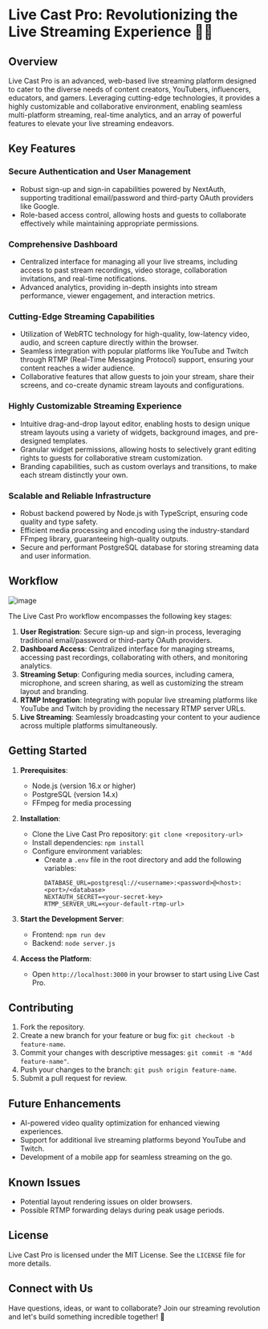 # Live Cast Pro: Revolutionizing the Live Streaming Experience 🎥🌐

## Overview
Live Cast Pro is an advanced, web-based live streaming platform designed to cater to the diverse needs of content creators, YouTubers, influencers, educators, and gamers. Leveraging cutting-edge technologies, it provides a highly customizable and collaborative environment, enabling seamless multi-platform streaming, real-time analytics, and an array of powerful features to elevate your live streaming endeavors.

## Key Features

### Secure Authentication and User Management
- Robust sign-up and sign-in capabilities powered by NextAuth, supporting traditional email/password and third-party OAuth providers like Google.
- Role-based access control, allowing hosts and guests to collaborate effectively while maintaining appropriate permissions.

### Comprehensive Dashboard
- Centralized interface for managing all your live streams, including access to past stream recordings, video storage, collaboration invitations, and real-time notifications.
- Advanced analytics, providing in-depth insights into stream performance, viewer engagement, and interaction metrics.

### Cutting-Edge Streaming Capabilities
- Utilization of WebRTC technology for high-quality, low-latency video, audio, and screen capture directly within the browser.
- Seamless integration with popular platforms like YouTube and Twitch through RTMP (Real-Time Messaging Protocol) support, ensuring your content reaches a wider audience.
- Collaborative features that allow guests to join your stream, share their screens, and co-create dynamic stream layouts and configurations.

### Highly Customizable Streaming Experience
- Intuitive drag-and-drop layout editor, enabling hosts to design unique stream layouts using a variety of widgets, background images, and pre-designed templates.
- Granular widget permissions, allowing hosts to selectively grant editing rights to guests for collaborative stream customization.
- Branding capabilities, such as custom overlays and transitions, to make each stream distinctly your own.

### Scalable and Reliable Infrastructure
- Robust backend powered by Node.js with TypeScript, ensuring code quality and type safety.
- Efficient media processing and encoding using the industry-standard FFmpeg library, guaranteeing high-quality outputs.
- Secure and performant PostgreSQL database for storing streaming data and user information.

## Workflow

![image](https://github.com/user-attachments/assets/e7bcf768-e5b5-44f3-899a-7a5cb3cf3527)

The Live Cast Pro workflow encompasses the following key stages:

1. **User Registration**: Secure sign-up and sign-in process, leveraging traditional email/password or third-party OAuth providers.
2. **Dashboard Access**: Centralized interface for managing streams, accessing past recordings, collaborating with others, and monitoring analytics.
3. **Streaming Setup**: Configuring media sources, including camera, microphone, and screen sharing, as well as customizing the stream layout and branding.
4. **RTMP Integration**: Integrating with popular live streaming platforms like YouTube and Twitch by providing the necessary RTMP server URLs.
5. **Live Streaming**: Seamlessly broadcasting your content to your audience across multiple platforms simultaneously.

## Getting Started

1. **Prerequisites**:
   - Node.js (version 16.x or higher)
   - PostgreSQL (version 14.x)
   - FFmpeg for media processing

2. **Installation**:
   - Clone the Live Cast Pro repository: `git clone <repository-url>`
   - Install dependencies: `npm install`
   - Configure environment variables:
     - Create a `.env` file in the root directory and add the following variables:
       ```
       DATABASE_URL=postgresql://<username>:<password>@<host>:<port>/<database>
       NEXTAUTH_SECRET=<your-secret-key>
       RTMP_SERVER_URL=<your-default-rtmp-url>
       ```

3. **Start the Development Server**:
   - Frontend: `npm run dev`
   - Backend: `node server.js`

4. **Access the Platform**:
   - Open `http://localhost:3000` in your browser to start using Live Cast Pro.

## Contributing

1. Fork the repository.
2. Create a new branch for your feature or bug fix: `git checkout -b feature-name`.
3. Commit your changes with descriptive messages: `git commit -m "Add feature-name"`.
4. Push your changes to the branch: `git push origin feature-name`.
5. Submit a pull request for review.

## Future Enhancements

- AI-powered video quality optimization for enhanced viewing experiences.
- Support for additional live streaming platforms beyond YouTube and Twitch.
- Development of a mobile app for seamless streaming on the go.

## Known Issues

- Potential layout rendering issues on older browsers.
- Possible RTMP forwarding delays during peak usage periods.

## License

Live Cast Pro is licensed under the MIT License. See the `LICENSE` file for more details.

## Connect with Us

Have questions, ideas, or want to collaborate? Join our streaming revolution and let's build something incredible together! 🚀
